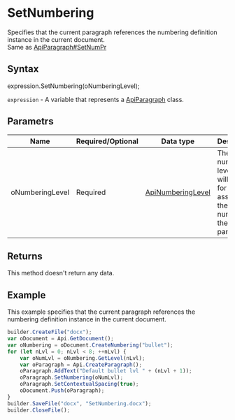 # SetNumbering

Specifies that the current paragraph references the numbering definition instance in the current document.<br>Same as [ApiParagraph#SetNumPr](./SetNumPr.md)

## Syntax

expression.SetNumbering(oNumberingLevel);

`expression` - A variable that represents a [ApiParagraph](../ApiParagraph.md) class.

## Parametrs

| **Name** | **Required/Optional** | **Data type** | **Description** |
| ------------- | ------------- | ------------- | ------------- |
| oNumberingLevel | Required | [ApiNumberingLevel](../../ApiNumberingLevel/ApiNumberingLevel.md) | The numbering level which will be used for assigning the numbers to the paragraph. |

## Returns

This method doesn't return any data.

## Example

This example specifies that the current paragraph references the numbering definition instance in the current document.

```javascript
builder.CreateFile("docx");
var oDocument = Api.GetDocument();
var oNumbering = oDocument.CreateNumbering("bullet");
for (let nLvl = 0; nLvl < 8; ++nLvl) {
	var oNumLvl = oNumbering.GetLevel(nLvl);
	var oParagraph = Api.CreateParagraph();
	oParagraph.AddText("Default bullet lvl " + (nLvl + 1));
	oParagraph.SetNumbering(oNumLvl);
	oParagraph.SetContextualSpacing(true);
	oDocument.Push(oParagraph);
}
builder.SaveFile("docx", "SetNumbering.docx");
builder.CloseFile();
```
